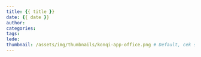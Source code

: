 ```yaml
---
title: {{ title }}
date: {{ date }}
author:
categories:
tags:
lede:
thumbnail: /assets/img/thumbnails/konqi-app-office.png # Default, cek source/assets/img/thumbnails atau diganti sesuai dengan yang diiinginkan. Bisa dari web atau yang disimpan di post assets folder (source/_posts/{title})
---
```

